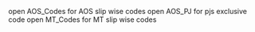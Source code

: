 open AOS_Codes for AOS slip wise codes
open AOS_PJ for pjs exclusive code 
open MT_Codes for MT slip wise codes

